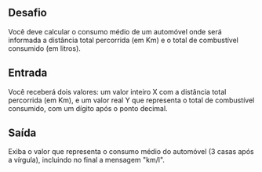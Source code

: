 ## Desafio ##
Você deve calcular o consumo médio de um automóvel onde será informada a distância total percorrida (em Km) e o total de combustível consumido (em litros).

## Entrada ##
Você receberá dois valores: um valor inteiro X com a distância total percorrida (em Km), e um valor real Y que representa o total de combustível consumido, com um dígito após o ponto decimal.

## Saída ##
Exiba o valor que representa o consumo médio do automóvel (3 casas após a vírgula), incluindo no final a mensagem "km/l".
